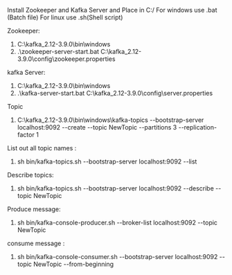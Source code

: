 Install Zookeeper and Kafka Server and Place in C:/
For windows use .bat (Batch file)
For linux use .sh(Shell script)

Zookeeper:
1.  C:\kafka_2.12-3.9.0\bin\windows
2.  .\zookeeper-server-start.bat C:\kafka_2.12-3.9.0\config\zookeeper.properties

kafka Server:
1. C:\kafka_2.12-3.9.0\bin\windows
2. .\kafka-server-start.bat  C:\kafka_2.12-3.9.0\config\server.properties

Topic                             
1. C:\kafka_2.12-3.9.0\bin\windows\kafka-topics --bootstrap-server localhost:9092 --create --topic NewTopic --partitions 3 --replication-factor 1

List out all topic names :                    
1. sh bin/kafka-topics.sh --bootstrap-server localhost:9092 --list

Describe topics:                                   
1. sh bin/kafka-topics.sh --bootstrap-server localhost:9092 --describe --topic NewTopic

Produce message:                                      
1. sh bin/kafka-console-producer.sh --broker-list localhost:9092 --topic NewTopic

consume message :                                  
1. sh bin/kafka-console-consumer.sh --bootstrap-server localhost:9092 --topic NewTopic --from-beginning
